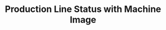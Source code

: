 ---
layout: article
title: Production Line Status with Machine Image
description: 
  - This template provides an overview of an entire production line. For this a drawing of different machines is used as background graphic, in order to provide a better clarity. This allows the current status of different stations to be recognized and any errors to be quickly corrected. Replace the static variables with your data sources in order to map your production line holistically in just a few steps.
lang: en
weight: 2000
isDraft: false
ref: Production-Line-Status-Machine-Image
category:
  - Recommended
  - Production
  - Error
  - Serial Production
  - Process
  - Series Manufacturing
image: Production-Line-Status-Machine-Image.png
image_thumbnail: Production-Line-Status-Machine-Image_thumbnail.png
download: Production-Line-Status-Machine-Image.pbmx
overview_description:
overview_benefits:
overview_data_sources:
---